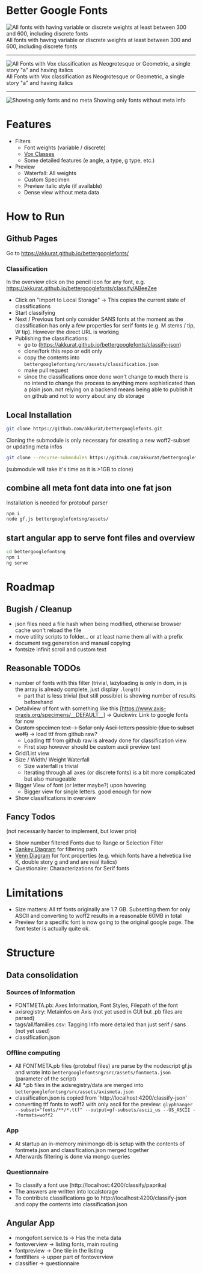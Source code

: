 # Better Google Fonts


![All fonts with having variable or discrete weights at least between 300 and 600, including discrete fonts](filters.png)
All fonts with having variable or discrete weights at least between 300 and 600, including discrete fonts

***

![All Fonts with Vox classification as Neogrotesque or Geometric, a single story "a" and having italics](filters2.png)
All Fonts with Vox classification as Neogrotesque or Geometric, a single story "a" and having italics

***

![Showing only fonts and no meta](fontcloud.png)
Showing only fonts without meta info



# Features 

* Filters
  * Font weights (variable / discrete)
  * [Vox Classes](https://en.wikipedia.org/wiki/Vox-ATypI_classification "Vox Class")
  * Some detailed features (e angle, a type, g type, etc.)
* Preview
  * Waterfall: All weights
  * Custom Specimen
  * Preview italic style (if available)
  * Dense view without meta data


# How to Run
## Github Pages
Go to <https://akkurat.github.io/bettergooglefonts/>

### Classification

In the overview click on the pencil icon for any font, e.g. <https://akkurat.github.io/bettergooglefonts/classify/ABeeZee>

* Click on "Import to Local Storage" -> This copies the current state of classifications
* Start classifying
* Next / Previous font only consider SANS fonts at the moment as the classification has only a few properties for serif fonts (e.g. M stems / tip, W tip). However the direct URL is working
* Publishing the classifications:
  * go to (https://akkurat.github.io/bettergooglefonts/classify-json) 
  * clone/fork this repo or edit only
  * copy the contents into ```bettergooglefontsng/src/assets/classification.json```
  * make pull request
  * since the classifications once done won't change to much there is no intend to change the process to anything more sophisticated than a plain json. not relying on a backend means being able to publish it on github and not to worry about any db storage

## Local Installation

```bash
git clone https://github.com/akkurat/bettergooglefonts.git
```

Cloning the submodule is only necessary for creating a new woff2-subset or updating meta infos

```bash
git clone --recurse-submodules https://github.com/akkurat/bettergooglefonts.git
```

(submodule will take it's time as it is >1GB to clone)


## combine all meta font data into one fat json
Installation is needed for protobuf parser
```bash
npm i
node gf.js bettergooglefontsng/assets/
```

## start angular app to serve font files and overview
```bash
cd bettergooglefontsng
npm i
ng serve
```

# Roadmap
## Bugish / Cleanup
* json files need a file hash when being modified, otherwise browser cache won't reload the file
* move utility scripts to folder... or at least name them all with a prefix
* document svg generation and manual copying
* fontsize infinit scroll and custom text


## Reasonable TODOs
* number of fonts with this filter (trivial, lazyloading is only in dom, in js the array is already complete, just display ```.length```)
  * part that is less trivial (but still possible) is showing number of results beforehand
* Detailview of font with something like this [https://www.axis-praxis.org/specimens/__DEFAULT__] -> Quickwin: Link to google fonts for now
* ~~Custom specimen text -> Sofar only Ascii letters possible (due to subset woff)~~ -> load ttf from github raw?
  * Loading ttf from github raw is already done for classification view
  * First step however should be custom ascii preview text
* Grid/List view
* Size / Width/ Weight Waterfall
  * Size waterfall is trivial
  * Iterating through all axes (or discrete fonts) is a bit more complicated but also manageable
* Bigger View of font (or letter maybe?) upon hovering
  * Bigger view for single letters. good enough for now
* Show classifications in overview

## Fancy Todos
(not necessarily harder to implement, but lower prio)
* Show number filtered Fonts due to Range or Selection Filter
* [Sankey Diagram](https://en.wikipedia.org/wiki/Sankey_diagram) for filtering path
* [Venn Diagram](https://en.wikipedia.org/wiki/Venn_diagram) for font properties (e.g. which fonts have a helvetica like K, double story g and and are real italics)
* Questionaire: Characterizations for Serif fonts




# Limitations
* Size matters: All ttf fonts originally are 1.7 GB. Subsetting them for only ASCII and converting to woff2 results in a reasonable 60MB in total
* Preview for a specific font is now going to the original google page. The font tester is actually quite ok. 

# Structure

## Data consolidation
### Sources of Information
* FONTMETA.pb: Axes Information, Font Styles, Filepath of the font
* axisregistry: Metainfos on Axis (not yet used in GUI but .pb files are parsed)
* tags/all/families.csv: Tagging Info more detailed than just serif / sans (not yet used)
* classification.json

### Offline computing
* All FONTMETA.pb files (protobuf files) are parse by the nodescript gf.js and wrote into ```bettergooglefontsng/src/assets/fontmeta.json``` (parameter of the script)
* All *.pb files in the axisregistry/data are merged into ```bettergooglefontsng/src/assets/axismeta.json```
* classification.json is copied from 'http://localhost:4200/classify-json' 
* converting ttf fonts to woff2 with only ascii for the preview: ```glyphhanger --subset="fonts/**/*.ttf" --output=gf-subsets/ascii_us --US_ASCII --formats=woff2```

### App 
* At startup an in-memory minimongo db is setup with the contents of fontmeta.json and classification.json merged together
* Afterwards filtering is done via mongo queries

### Questionnaire
* To classify a font use (http://localhost:4200/classify/paprika)
* The answers are written into localstorage
* To contribute classifications go to http://localhost:4200/classify-json and copy the contents into classification.json

## Angular App
* mongofont.service.ts -> Has the meta data
* fontoverview -> listing fonts, main routing
* fontpreview -> One tile in the listing
* fontfilters -> upper part of fontoverview
* classifier -> questionnaire
